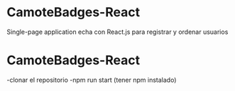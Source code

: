 # CamoteBadges-React
Single-page application echa con React.js para registrar y ordenar usuarios 

# CamoteBadges-React 
-clonar el repositorio
-npm run start
(tener npm instalado)
